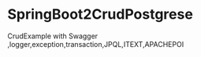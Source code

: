 # SpringBoot2CrudPostgrese
CrudExample with Swagger ,logger,exception,transaction,JPQL,ITEXT,APACHEPOI
